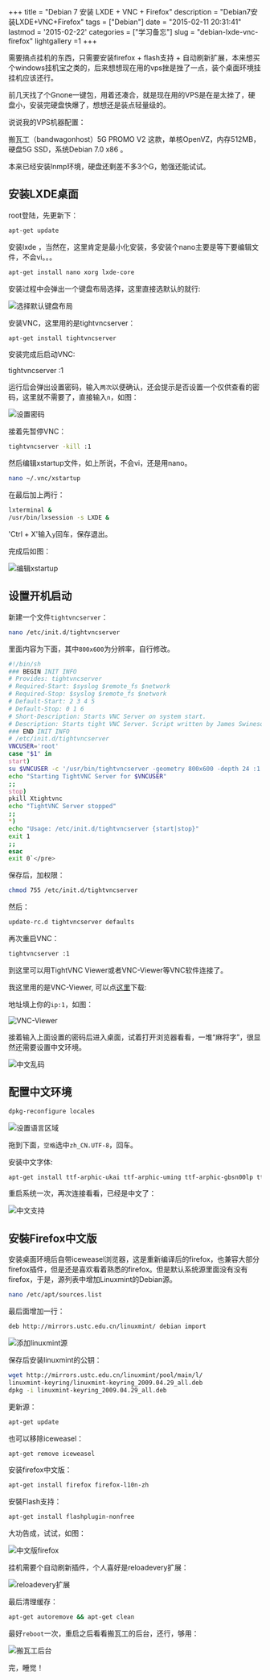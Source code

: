 +++
title = "Debian 7 安装 LXDE + VNC + Firefox"
description = "Debian7安装LXDE+VNC+Firefox"
tags = ["Debian"]
date = "2015-02-11 20:31:41"
lastmod = '2015-02-22'
categories = ["学习备忘"]
slug = "debian-lxde-vnc-firefox"
lightgallery =1
+++

需要搞点挂机的东西，只需要安装firefox + flash支持 + 自动刷新扩展，本来想买个windows挂机宝之类的，后来想想现在用的vps挫是挫了一点，装个桌面环境挂挂机应该还行。

前几天找了个Gnone一键包，用着还凑合，就是现在用的VPS是在是太挫了，硬盘小，安装完硬盘快爆了，想想还是装点轻量级的。

说说我的VPS机器配置：

搬瓦工（bandwagonhost）5G PROMO V2 这款，单核OpenVZ，内存512MB，硬盘5G SSD，系统Debian 7.0 x86 。

本来已经安装lnmp环境，硬盘还剩差不多3个G，勉强还能试试。

## 安装LXDE桌面

root登陆，先更新下：

```bash
apt-get update
```
安装lxde ，当然在，这里肯定是最小化安装，多安装个nano主要是等下要编辑文件，不会vi。。。

```bash
apt-get install nano xorg lxde-core
```

安装过程中会弹出一个键盘布局选择，这里直接选默认的就行:

![选择默认键盘布局](ketboard-layout.png "选择默认键盘布局")

安装VNC，这里用的是tightvncserver：

```bash
apt-get install tightvncserver
```

安装完成后启动VNC:

tightvncserver :1

运行后会弹出设置密码，输入`两次`以便确认，还会提示是否设置一个仅供查看的密码，这里就不需要了，直接输入`n`，如图：

![设置密码](vnc-password.png "设置密码")

接着先暂停VNC：

```bash
tightvncserver -kill :1
```

然后编辑xstartup文件，如上所说，不会vi，还是用nano。

```bash
nano ~/.vnc/xstartup
```

在最后加上两行：

```bash
lxterminal &
/usr/bin/lxsession -s LXDE &
```

'Ctrl + X'输入`y`回车，保存退出。

完成后如图：

![编辑xstartup](xstartup.png "编辑xstartup")

## 设置开机启动

新建一个文件`tightvncserver`：

```bash
nano /etc/init.d/tightvncserver
```

里面内容为下面，其中`800x600`为分辨率，自行修改。

```bash
#!/bin/sh
### BEGIN INIT INFO
# Provides: tightvncserver
# Required-Start: $syslog $remote_fs $network
# Required-Stop: $syslog $remote_fs $network
# Default-Start: 2 3 4 5
# Default-Stop: 0 1 6
# Short-Description: Starts VNC Server on system start.
# Description: Starts tight VNC Server. Script written by James Swineson.
### END INIT INFO
# /etc/init.d/tightvncserver
VNCUSER='root'
case "$1" in
start)
su $VNCUSER -c '/usr/bin/tightvncserver -geometry 800x600 -depth 24 :1'
echo "Starting TightVNC Server for $VNCUSER"
;;
stop)
pkill Xtightvnc
echo "TightVNC Server stopped"
;;
*)
echo "Usage: /etc/init.d/tightvncserver {start|stop}"
exit 1
;;
esac
exit 0`</pre>
```

保存后，加权限：


```bash
chmod 755 /etc/init.d/tightvncserver
```

然后：

```bash
update-rc.d tightvncserver defaults
```

再次重启VNC：

```bash
tightvncserver :1
```

到这里可以用TightVNC Viewer或者VNC-Viewer等VNC软件连接了。

我这里用的是VNC-Viewer, 可以点[这里](http://www.realvnc.com/download/viewer/ "Download VNC® Viewer")下载:

地址填上你的`ip:1`，如图：

![VNC-Viewer](vnc-view.png "VNC-Viewer")

接着输入上面设置的密码后进入桌面，试着打开浏览器看看，一堆“麻将字”，很显然还需要设置中文环境。

![中文乱码](vnc-lm.png "中文乱码")

## 配置中文环境

```bash
dpkg-reconfigure locales
```

![设置语言区域](locales.png "设置语言区域")

拖到下面，`空格`选中`zh_CN.UTF-8`，回车。

安装中文字体:

```bash
apt-get install ttf-arphic-ukai ttf-arphic-uming ttf-arphic-gbsn00lp ttf-arphic-bkai00mp ttf-arphic-bsmi00lp
```

重启系统一次，再次连接看看，已经是中文了：

![中文支持](vnc-zh.png "中文支持")


## 安裝Firefox中文版

安装桌面环境后自带iceweasel浏览器，这是重新编译后的firefox，也兼容大部分firefox插件，但是还是喜欢看着熟悉的firefox。但是默认系统源里面没有没有firefox，于是，源列表中增加Linuxmint的Debian源。

```bash
nano /etc/apt/sources.list
```

最后面增加一行：

```bash
deb http://mirrors.ustc.edu.cn/linuxmint/ debian import
```

![添加linuxmint源](linuxmint-debian.png "添加linuxmint源")

保存后安装linuxmint的公钥：

```bash
wget http://mirrors.ustc.edu.cn/linuxmint/pool/main/l/
linuxmint-keyring/linuxmint-keyring_2009.04.29_all.deb
dpkg -i linuxmint-keyring_2009.04.29_all.deb
```

更新源：

```bash
apt-get update
```

也可以移除iceweasel：

```bash
apt-get remove iceweasel
```

安装firefox中文版：

```bash
apt-get install firefox firefox-l10n-zh
```

安裝Flash支持：

```bash
apt-get install flashplugin-nonfree
```

大功告成，试试，如图：

![中文版firefox](firefox-zh.png "中文版firefox]")

挂机需要个自动刷新插件，个人喜好是reloadevery扩展：

![reloadevery扩展](reloadevery.png "reloadevery扩展")

最后清理缓存：

```bash
apt-get autoremove && apt-get clean
```

最好`reboot`一次，重启之后看看搬瓦工的后台，还行，够用：

![搬瓦工后台](bandwagon-cp.png "搬瓦工后台")

完，睡觉！
